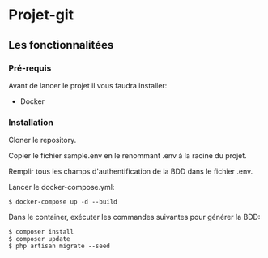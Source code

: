 # Projet-git



## Les fonctionnalitées


### Pré-requis

Avant de lancer le projet il vous faudra installer:

- Docker

### Installation

Cloner le repository.

Copier le fichier sample.env en le renommant .env à la racine du projet.

Remplir tous les champs d'authentification de la BDD dans le fichier .env.

Lancer le docker-compose.yml:
```
$ docker-compose up -d --build
```


Dans le container, exécuter les commandes suivantes pour générer la BDD:

```
$ composer install
$ composer update
$ php artisan migrate --seed
```